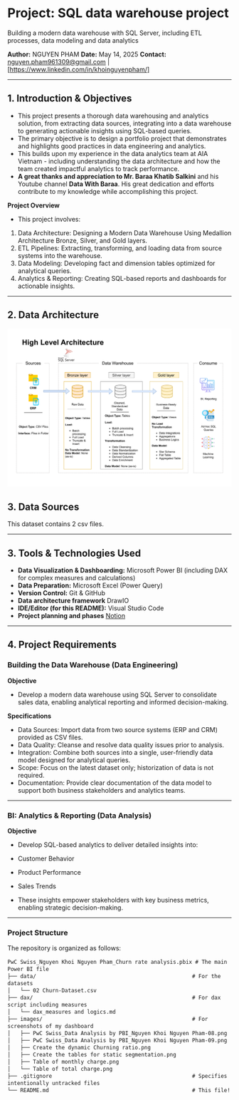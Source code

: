 # Project: SQL data warehouse project 
Building a modern data warehouse with SQL Server, including ETL processes, data modeling and data analytics

**Author:** NGUYEN PHAM
**Date:** May 14, 2025
**Contact:** nguyen.pham961309@gmail.com | [https://www.linkedin.com/in/khoinguyenpham/]

---

## 1. Introduction & Objectives

* This project presents a thorough data warehousing and analytics solution, from extracting data sources, integrating into a data warehouse to generating actionable insights using SQL-based queries. 
* The primary objective is to design a portfolio project that demonstrates and highlights good practices in data engineering and analytics.
* This builds upon my experience in the data analytics team at AIA Vietnam - including understanding the data architecture and how the team created impactful analytics to track performance.
* **A great thanks and appreciation to Mr. Baraa Khatib Salkini** and his Youtube channel **Data With Baraa**. His great dedication and efforts contribute to my knowledge while accomplishing this project. 

**Project Overview**
* This project involves:

1. Data Architecture: Designing a Modern Data Warehouse Using Medallion Architecture Bronze, Silver, and Gold layers.
2. ETL Pipelines: Extracting, transforming, and loading data from source systems into the warehouse.
3. Data Modeling: Developing fact and dimension tables optimized for analytical queries.
4. Analytics & Reporting: Creating SQL-based reports and dashboards for actionable insights.

---
## 2. Data Architecture

![This project follows the medallion framework containing three layers: Bronze - Silver - Gold](img/architecture.drawio.png)

## 3. Data Sources
This dataset contains 2 csv files.

---

## 3. Tools & Technologies Used
*   **Data Visualization & Dashboarding:** Microsoft Power BI (including DAX for complex measures and calculations)
*   **Data Preparation:** Microsoft Excel (Power Query)
*   **Version Control:** Git & GitHub
*   **Data architecture framework** DrawIO
*   **IDE/Editor (for this README):** Visual Studio Code
*   **Project planning and phases** [Notion](https://www.notion.so/Data-Warehouse-project-20387cc4273f80fa8719c5e7e90f3da7)

---
## 4. Project Requirements
### Building the Data Warehouse (Data Engineering)

**Objective**
- Develop a modern data warehouse using SQL Server to consolidate sales data, enabling analytical reporting and informed decision-making.

**Specifications**
- Data Sources: Import data from two source systems (ERP and CRM) provided as CSV files.
- Data Quality: Cleanse and resolve data quality issues prior to analysis.
- Integration: Combine both sources into a single, user-friendly data model designed for analytical queries.
- Scope: Focus on the latest dataset only; historization of data is not required.
- Documentation: Provide clear documentation of the data model to support both business stakeholders and analytics teams.
---
### BI: Analytics & Reporting (Data Analysis)
**Objective** 
- Develop SQL-based analytics to deliver detailed insights into:

- Customer Behavior
- Product Performance
- Sales Trends
- These insights empower stakeholders with key business metrics, enabling strategic decision-making.
---

### Project Structure

The repository is organized as follows:

```text
PwC Swiss_Nguyen Khoi Nguyen Pham_Churn rate analysis.pbix # The main Power BI file
├── data/                                                 # For the datasets
│   └── 02 Churn-Dataset.csv
├── dax/                                                  # For dax script including measures
│   └── dax_measures and logics.md
├── images/                                               # For screenshots of my dashboard
│   ├── PwC Swiss_Data Analysis by PBI_Nguyen Khoi Nguyen Pham-08.png
│   ├── PwC Swiss_Data Analysis by PBI_Nguyen Khoi Nguyen Pham-09.png
│   ├── Create the dynamic Churning ratio.png
│   ├── Create the tables for static segmentation.png
│   ├── Table of monthly charge.png
│   └── Table of total charge.png
├── .gitignore                                            # Specifies intentionally untracked files
└── README.md                                             # This file!